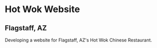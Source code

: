 Hot Wok Website
=========
Flagstaff, AZ
---------

Developing a website for Flagstaff, AZ's Hot Wok Chinese Restaurant.
